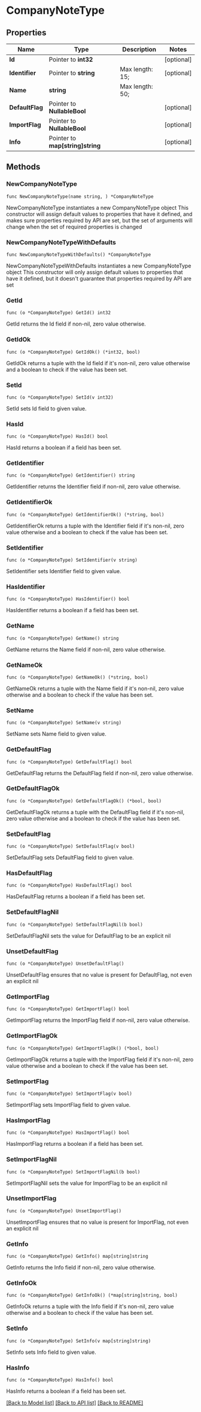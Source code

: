 # CompanyNoteType

## Properties

Name | Type | Description | Notes
------------ | ------------- | ------------- | -------------
**Id** | Pointer to **int32** |  | [optional] 
**Identifier** | Pointer to **string** |  Max length: 15; | [optional] 
**Name** | **string** |  Max length: 50; | 
**DefaultFlag** | Pointer to **NullableBool** |  | [optional] 
**ImportFlag** | Pointer to **NullableBool** |  | [optional] 
**Info** | Pointer to **map[string]string** |  | [optional] 

## Methods

### NewCompanyNoteType

`func NewCompanyNoteType(name string, ) *CompanyNoteType`

NewCompanyNoteType instantiates a new CompanyNoteType object
This constructor will assign default values to properties that have it defined,
and makes sure properties required by API are set, but the set of arguments
will change when the set of required properties is changed

### NewCompanyNoteTypeWithDefaults

`func NewCompanyNoteTypeWithDefaults() *CompanyNoteType`

NewCompanyNoteTypeWithDefaults instantiates a new CompanyNoteType object
This constructor will only assign default values to properties that have it defined,
but it doesn't guarantee that properties required by API are set

### GetId

`func (o *CompanyNoteType) GetId() int32`

GetId returns the Id field if non-nil, zero value otherwise.

### GetIdOk

`func (o *CompanyNoteType) GetIdOk() (*int32, bool)`

GetIdOk returns a tuple with the Id field if it's non-nil, zero value otherwise
and a boolean to check if the value has been set.

### SetId

`func (o *CompanyNoteType) SetId(v int32)`

SetId sets Id field to given value.

### HasId

`func (o *CompanyNoteType) HasId() bool`

HasId returns a boolean if a field has been set.

### GetIdentifier

`func (o *CompanyNoteType) GetIdentifier() string`

GetIdentifier returns the Identifier field if non-nil, zero value otherwise.

### GetIdentifierOk

`func (o *CompanyNoteType) GetIdentifierOk() (*string, bool)`

GetIdentifierOk returns a tuple with the Identifier field if it's non-nil, zero value otherwise
and a boolean to check if the value has been set.

### SetIdentifier

`func (o *CompanyNoteType) SetIdentifier(v string)`

SetIdentifier sets Identifier field to given value.

### HasIdentifier

`func (o *CompanyNoteType) HasIdentifier() bool`

HasIdentifier returns a boolean if a field has been set.

### GetName

`func (o *CompanyNoteType) GetName() string`

GetName returns the Name field if non-nil, zero value otherwise.

### GetNameOk

`func (o *CompanyNoteType) GetNameOk() (*string, bool)`

GetNameOk returns a tuple with the Name field if it's non-nil, zero value otherwise
and a boolean to check if the value has been set.

### SetName

`func (o *CompanyNoteType) SetName(v string)`

SetName sets Name field to given value.


### GetDefaultFlag

`func (o *CompanyNoteType) GetDefaultFlag() bool`

GetDefaultFlag returns the DefaultFlag field if non-nil, zero value otherwise.

### GetDefaultFlagOk

`func (o *CompanyNoteType) GetDefaultFlagOk() (*bool, bool)`

GetDefaultFlagOk returns a tuple with the DefaultFlag field if it's non-nil, zero value otherwise
and a boolean to check if the value has been set.

### SetDefaultFlag

`func (o *CompanyNoteType) SetDefaultFlag(v bool)`

SetDefaultFlag sets DefaultFlag field to given value.

### HasDefaultFlag

`func (o *CompanyNoteType) HasDefaultFlag() bool`

HasDefaultFlag returns a boolean if a field has been set.

### SetDefaultFlagNil

`func (o *CompanyNoteType) SetDefaultFlagNil(b bool)`

 SetDefaultFlagNil sets the value for DefaultFlag to be an explicit nil

### UnsetDefaultFlag
`func (o *CompanyNoteType) UnsetDefaultFlag()`

UnsetDefaultFlag ensures that no value is present for DefaultFlag, not even an explicit nil
### GetImportFlag

`func (o *CompanyNoteType) GetImportFlag() bool`

GetImportFlag returns the ImportFlag field if non-nil, zero value otherwise.

### GetImportFlagOk

`func (o *CompanyNoteType) GetImportFlagOk() (*bool, bool)`

GetImportFlagOk returns a tuple with the ImportFlag field if it's non-nil, zero value otherwise
and a boolean to check if the value has been set.

### SetImportFlag

`func (o *CompanyNoteType) SetImportFlag(v bool)`

SetImportFlag sets ImportFlag field to given value.

### HasImportFlag

`func (o *CompanyNoteType) HasImportFlag() bool`

HasImportFlag returns a boolean if a field has been set.

### SetImportFlagNil

`func (o *CompanyNoteType) SetImportFlagNil(b bool)`

 SetImportFlagNil sets the value for ImportFlag to be an explicit nil

### UnsetImportFlag
`func (o *CompanyNoteType) UnsetImportFlag()`

UnsetImportFlag ensures that no value is present for ImportFlag, not even an explicit nil
### GetInfo

`func (o *CompanyNoteType) GetInfo() map[string]string`

GetInfo returns the Info field if non-nil, zero value otherwise.

### GetInfoOk

`func (o *CompanyNoteType) GetInfoOk() (*map[string]string, bool)`

GetInfoOk returns a tuple with the Info field if it's non-nil, zero value otherwise
and a boolean to check if the value has been set.

### SetInfo

`func (o *CompanyNoteType) SetInfo(v map[string]string)`

SetInfo sets Info field to given value.

### HasInfo

`func (o *CompanyNoteType) HasInfo() bool`

HasInfo returns a boolean if a field has been set.


[[Back to Model list]](../README.md#documentation-for-models) [[Back to API list]](../README.md#documentation-for-api-endpoints) [[Back to README]](../README.md)


